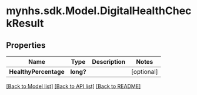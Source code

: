 # mynhs.sdk.Model.DigitalHealthCheckResult
## Properties

Name | Type | Description | Notes
------------ | ------------- | ------------- | -------------
**HealthyPercentage** | **long?** |  | [optional] 

[[Back to Model list]](../README.md#documentation-for-models) [[Back to API list]](../README.md#documentation-for-api-endpoints) [[Back to README]](../README.md)

